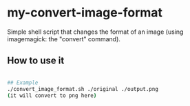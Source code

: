 # my-convert-image-format
Simple shell script that changes the format of an image (using imagemagick: the "convert" command).

## How to use it 
``` ./convert_image_format.sh [RELATIVE_PATH_TO_INPUT_IMAGE] [RELATIVE_PATH_TO_OUTPUT_IMAGE]

## Example
./convert_image_format.sh ./original ./output.png
(it will convert to png here)
